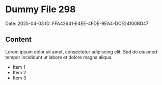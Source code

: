 # Dummy File 298

Date: 2025-04-03
ID: FFA42641-E4EE-4FDE-9EA4-DCE24100BD47

## Content

Lorem ipsum dolor sit amet, consectetur adipiscing elit.
Sed do eiusmod tempor incididunt ut labore et dolore magna aliqua.

* Item 1
* Item 2
* Item 3

